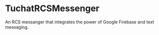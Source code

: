 # TuchatRCSMessenger
An RCS messanger that integrates the power of Google Firebase and text messaging.
